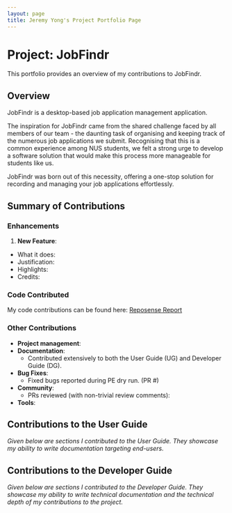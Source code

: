```yaml
---
layout: page
title: Jeremy Yong's Project Portfolio Page
---
```

# Project: JobFindr

This portfolio provides an overview of my contributions to JobFindr.

## Overview
JobFindr is a desktop-based job application management application.

The inspiration for JobFindr came from the shared challenge faced by all members of our team - the daunting task of organising and keeping track of the numerous job applications we submit. Recognising that this is a common experience among NUS students, we felt a strong urge to develop a software solution that would make this process more manageable for students like us.

JobFindr was born out of this necessity, offering a one-stop solution for recording and managing your job applications effortlessly.

## Summary of Contributions

### Enhancements

1. **New Feature**:
* What it does:
* Justification:
* Highlights:
* Credits:

### Code Contributed
My code contributions can be found here: [Reposense Report](https://nus-cs2103-ay2324s1.github.io/tp-dashboard/?search=JeremyYong128&sort=groupTitle&sortWithin=title&timeframe=commit&mergegroup=&groupSelect=groupByRepos&breakdown=true&checkedFileTypes=docs~functional-code~test-code&since=2023-09-22)

### Other Contributions
* **Project management**:
* **Documentation**:
  * Contributed extensively to both the User Guide (UG) and Developer Guide (DG).
* **Bug Fixes**:
  * Fixed bugs reported during PE dry run. (PR #)
* **Community**:
  * PRs reviewed (with non-trivial review comments):
* **Tools**:

## Contributions to the User Guide
*Given below are sections I contributed to the User Guide. They showcase my ability to write documentation targeting end-users.*

## Contributions to the Developer Guide
*Given below are sections I contributed to the Developer Guide. They showcase my ability to write technical documentation and the technical depth of my contributions to the project.*
